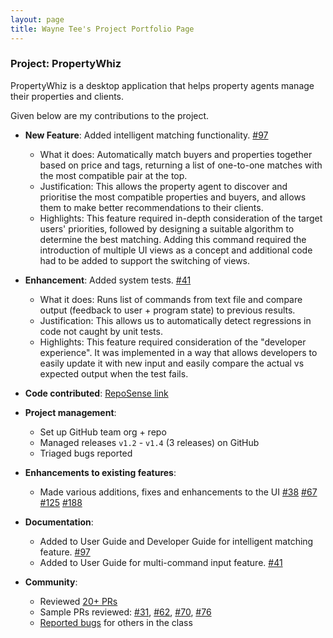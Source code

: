 ```yaml
---
layout: page
title: Wayne Tee's Project Portfolio Page
---
```


### Project: PropertyWhiz

PropertyWhiz is a desktop application that helps property agents manage their properties and clients.

Given below are my contributions to the project.

* **New Feature**: Added intelligent matching functionality. [\#97](https://github.com/AY2122S1-CS2103T-W11-4/tp/pull/97)
  * What it does: Automatically match buyers and properties together based on price and tags, returning a list of one-to-one matches with the most compatible pair at the top.
  * Justification: This allows the property agent to discover and prioritise the most compatible properties and buyers, and allows them to make better recommendations to their clients.
  * Highlights: This feature required in-depth consideration of the target users' priorities, followed by designing a suitable algorithm to determine the best matching. Adding this command required the introduction of multiple UI views as a concept and additional code had to be added to support the switching of views.

* **Enhancement**: Added system tests. [\#41](https://github.com/AY2122S1-CS2103T-W11-4/tp/pull/41)
  * What it does: Runs list of commands from text file and compare output (feedback to user + program state) to previous results.
  * Justification: This allows us to automatically detect regressions in code not caught by unit tests.
  * Highlights: This feature required consideration of the "developer experience". It was implemented in a way that allows developers to easily update it with new input and easily compare the actual vs expected output when the test fails.

* **Code contributed**: [RepoSense link](https://nus-cs2103-ay2122s1.github.io/tp-dashboard/?search=waynetee&sort=groupTitle&sortWithin=title&timeframe=commit&mergegroup=&groupSelect=groupByRepos&breakdown=true&checkedFileTypes=docs~functional-code~test-code~other&since=2021-09-17&tabOpen=true&tabType=authorship&tabAuthor=waynetee&tabRepo=AY2122S1-CS2103T-W11-4%2Ftp%5Bmaster%5D&authorshipIsMergeGroup=false&authorshipFileTypes=docs~functional-code~test-code~other&authorshipIsBinaryFileTypeChecked=false)

* **Project management**:
  * Set up GitHub team org + repo
  * Managed releases `v1.2` - `v1.4` (3 releases) on GitHub
  * Triaged bugs reported

* **Enhancements to existing features**:
  * Made various additions, fixes and enhancements to the UI [\#38](https://github.com/AY2122S1-CS2103T-W11-4/tp/pull/38) [\#67](https://github.com/AY2122S1-CS2103T-W11-4/tp/pull/67) [\#125](https://github.com/AY2122S1-CS2103T-W11-4/tp/pull/125) [\#188](https://github.com/AY2122S1-CS2103T-W11-4/tp/pull/188)

* **Documentation**:
  * Added to User Guide and Developer Guide for intelligent matching feature. [\#97](https://github.com/AY2122S1-CS2103T-W11-4/tp/pull/97)
  * Added to User Guide for multi-command input feature. [\#41](https://github.com/AY2122S1-CS2103T-W11-4/tp/pull/41)

* **Community**:
  * Reviewed [20+ PRs](https://github.com/AY2122S1-CS2103T-W11-4/tp/pulls?q=is%3Apr+is%3Aclosed+reviewed-by%3Awaynetee+-author%3Awaynetee+sort%3Acomments-desc+)
  * Sample PRs reviewed: [\#31](https://github.com/AY2122S1-CS2103T-W11-4/tp/pull/31), [\#62](https://github.com/AY2122S1-CS2103T-W11-4/tp/pull/62), [\#70](https://github.com/AY2122S1-CS2103T-W11-4/tp/pull/70), [\#76](https://github.com/AY2122S1-CS2103T-W11-4/tp/pull/76)
  * [Reported bugs](https://github.com/waynetee/ped/issues) for others in the class
